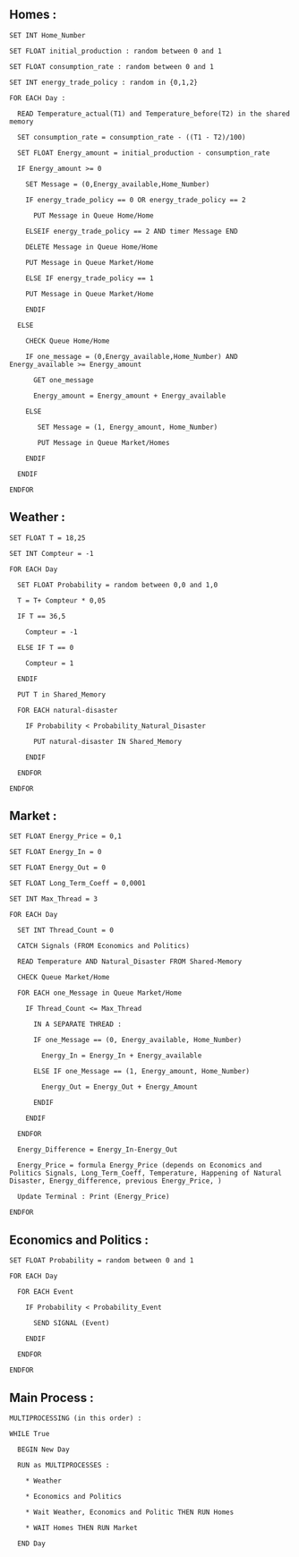 ## Homes :

    SET INT Home_Number

    SET FLOAT initial_production : random between 0 and 1 

    SET FLOAT consumption_rate : random between 0 and 1 

    SET INT energy_trade_policy : random in {0,1,2} 

    FOR EACH Day :

      READ Temperature_actual(T1) and Temperature_before(T2) in the shared memory

      SET consumption_rate = consumption_rate - ((T1 - T2)/100)

      SET FLOAT Energy_amount = initial_production - consumption_rate

      IF Energy_amount >= 0

        SET Message = (0,Energy_available,Home_Number)
    
        IF energy_trade_policy == 0 OR energy_trade_policy == 2

          PUT Message in Queue Home/Home

        ELSEIF energy_trade_policy == 2 AND timer Message END

        DELETE Message in Queue Home/Home

        PUT Message in Queue Market/Home

        ELSE IF energy_trade_policy == 1

        PUT Message in Queue Market/Home

        ENDIF

      ELSE
  
        CHECK Queue Home/Home

        IF one_message = (0,Energy_available,Home_Number) AND Energy_available >= Energy_amount

          GET one_message

          Energy_amount = Energy_amount + Energy_available

        ELSE 

           SET Message = (1, Energy_amount, Home_Number) 

           PUT Message in Queue Market/Homes

        ENDIF

      ENDIF

    ENDFOR

## Weather :

    SET FLOAT T = 18,25

    SET INT Compteur = -1

    FOR EACH Day
    
      SET FLOAT Probability = random between 0,0 and 1,0 

      T = T+ Compteur * 0,05 

      IF T == 36,5

        Compteur = -1

      ELSE IF T == 0

        Compteur = 1

      ENDIF

      PUT T in Shared_Memory

      FOR EACH natural-disaster

        IF Probability < Probability_Natural_Disaster

          PUT natural-disaster IN Shared_Memory 

        ENDIF

      ENDFOR

    ENDFOR

## Market :

    SET FLOAT Energy_Price = 0,1

    SET FLOAT Energy_In = 0

    SET FLOAT Energy_Out = 0

    SET FLOAT Long_Term_Coeff = 0,0001
    
    SET INT Max_Thread = 3

    FOR EACH Day

      SET INT Thread_Count = 0

      CATCH Signals (FROM Economics and Politics)

      READ Temperature AND Natural_Disaster FROM Shared-Memory

      CHECK Queue Market/Home

      FOR EACH one_Message in Queue Market/Home

        IF Thread_Count <= Max_Thread 

          IN A SEPARATE THREAD :

          IF one_Message == (0, Energy_available, Home_Number)

            Energy_In = Energy_In + Energy_available

          ELSE IF one_Message == (1, Energy_amount, Home_Number) 

            Energy_Out = Energy_Out + Energy_Amount

          ENDIF

        ENDIF

      ENDFOR

      Energy_Difference = Energy_In-Energy_Out

      Energy_Price = formula Energy_Price (depends on Economics and Politics Signals, Long_Term_Coeff, Temperature, Happening of Natural Disaster, Energy_difference, previous Energy_Price, )

      Update Terminal : Print (Energy_Price)
   
    ENDFOR

## Economics and Politics :

    SET FLOAT Probability = random between 0 and 1

    FOR EACH Day	

      FOR EACH Event 

        IF Probability < Probability_Event

          SEND SIGNAL (Event)

        ENDIF

      ENDFOR

    ENDFOR

## Main Process :

    MULTIPROCESSING (in this order) :

    WHILE True 

      BEGIN New Day

      RUN as MULTIPROCESSES :

        * Weather

        * Economics and Politics 

        * Wait Weather, Economics and Politic THEN RUN Homes

        * WAIT Homes THEN RUN Market

      END Day

  
